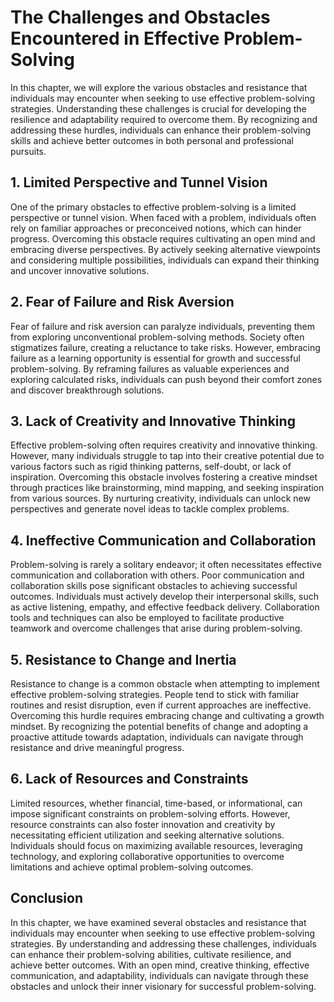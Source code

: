 # The Challenges and Obstacles Encountered in Effective Problem-Solving

In this chapter, we will explore the various obstacles and resistance that individuals may encounter when seeking to use effective problem-solving strategies. Understanding these challenges is crucial for developing the resilience and adaptability required to overcome them. By recognizing and addressing these hurdles, individuals can enhance their problem-solving skills and achieve better outcomes in both personal and professional pursuits.

## 1\. Limited Perspective and Tunnel Vision

One of the primary obstacles to effective problem-solving is a limited perspective or tunnel vision. When faced with a problem, individuals often rely on familiar approaches or preconceived notions, which can hinder progress. Overcoming this obstacle requires cultivating an open mind and embracing diverse perspectives. By actively seeking alternative viewpoints and considering multiple possibilities, individuals can expand their thinking and uncover innovative solutions.

## 2\. Fear of Failure and Risk Aversion

Fear of failure and risk aversion can paralyze individuals, preventing them from exploring unconventional problem-solving methods. Society often stigmatizes failure, creating a reluctance to take risks. However, embracing failure as a learning opportunity is essential for growth and successful problem-solving. By reframing failures as valuable experiences and exploring calculated risks, individuals can push beyond their comfort zones and discover breakthrough solutions.

## 3\. Lack of Creativity and Innovative Thinking

Effective problem-solving often requires creativity and innovative thinking. However, many individuals struggle to tap into their creative potential due to various factors such as rigid thinking patterns, self-doubt, or lack of inspiration. Overcoming this obstacle involves fostering a creative mindset through practices like brainstorming, mind mapping, and seeking inspiration from various sources. By nurturing creativity, individuals can unlock new perspectives and generate novel ideas to tackle complex problems.

## 4\. Ineffective Communication and Collaboration

Problem-solving is rarely a solitary endeavor; it often necessitates effective communication and collaboration with others. Poor communication and collaboration skills pose significant obstacles to achieving successful outcomes. Individuals must actively develop their interpersonal skills, such as active listening, empathy, and effective feedback delivery. Collaboration tools and techniques can also be employed to facilitate productive teamwork and overcome challenges that arise during problem-solving.

## 5\. Resistance to Change and Inertia

Resistance to change is a common obstacle when attempting to implement effective problem-solving strategies. People tend to stick with familiar routines and resist disruption, even if current approaches are ineffective. Overcoming this hurdle requires embracing change and cultivating a growth mindset. By recognizing the potential benefits of change and adopting a proactive attitude towards adaptation, individuals can navigate through resistance and drive meaningful progress.

## 6\. Lack of Resources and Constraints

Limited resources, whether financial, time-based, or informational, can impose significant constraints on problem-solving efforts. However, resource constraints can also foster innovation and creativity by necessitating efficient utilization and seeking alternative solutions. Individuals should focus on maximizing available resources, leveraging technology, and exploring collaborative opportunities to overcome limitations and achieve optimal problem-solving outcomes.

## Conclusion

In this chapter, we have examined several obstacles and resistance that individuals may encounter when seeking to use effective problem-solving strategies. By understanding and addressing these challenges, individuals can enhance their problem-solving abilities, cultivate resilience, and achieve better outcomes. With an open mind, creative thinking, effective communication, and adaptability, individuals can navigate through these obstacles and unlock their inner visionary for successful problem-solving.

